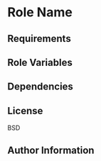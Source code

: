 Role Name
=========

Requirements
------------

Role Variables
--------------

Dependencies
------------

License
-------

BSD

Author Information
------------------
